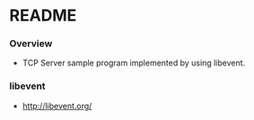 # README #

### Overview ###

* TCP Server sample program implemented by using libevent.

### libevent ###

* http://libevent.org/

